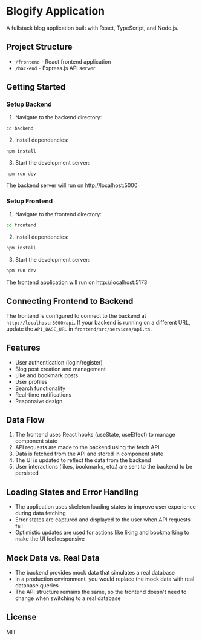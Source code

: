 # Blogify Application

A fullstack blog application built with React, TypeScript, and Node.js.

## Project Structure

- `/frontend` - React frontend application
- `/backend` - Express.js API server

## Getting Started

### Setup Backend

1. Navigate to the backend directory:
```bash
cd backend
```

2. Install dependencies:
```bash
npm install
```

3. Start the development server:
```bash
npm run dev
```

The backend server will run on http://localhost:5000

### Setup Frontend

1. Navigate to the frontend directory:
```bash
cd frontend
```

2. Install dependencies:
```bash
npm install
```

3. Start the development server:
```bash
npm run dev
```

The frontend application will run on http://localhost:5173

## Connecting Frontend to Backend

The frontend is configured to connect to the backend at `http://localhost:3000/api`. If your backend is running on a different URL, update the `API_BASE_URL` in `frontend/src/services/api.ts`.

## Features

- User authentication (login/register)
- Blog post creation and management
- Like and bookmark posts
- User profiles
- Search functionality
- Real-time notifications
- Responsive design

## Data Flow

1. The frontend uses React hooks (useState, useEffect) to manage component state
2. API requests are made to the backend using the fetch API
3. Data is fetched from the API and stored in component state
4. The UI is updated to reflect the data from the backend
5. User interactions (likes, bookmarks, etc.) are sent to the backend to be persisted

## Loading States and Error Handling

- The application uses skeleton loading states to improve user experience during data fetching
- Error states are captured and displayed to the user when API requests fail
- Optimistic updates are used for actions like liking and bookmarking to make the UI feel responsive

## Mock Data vs. Real Data

- The backend provides mock data that simulates a real database
- In a production environment, you would replace the mock data with real database queries
- The API structure remains the same, so the frontend doesn't need to change when switching to a real database

## License

MIT 